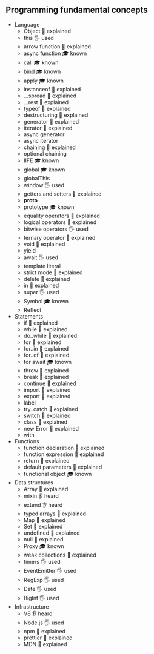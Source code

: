 ## Programming fundamental concepts

- Language
  - Object 🙋 explained
  - this 🖐️ used
  - arrow function 🙋 explained
  - async function 🎓 known
  - call 🎓 known
  - bind 🎓 known
  - apply 🎓 known
  - instanceof 🙋 explained
  - ...spread 🙋 explained
  - ...rest 🙋 explained
  - typeof 🙋 explained
  - destructuring 🙋 explained
  - generator 🙋 explained
  - iterator 🙋 explained
  - async generator 
  - async iterator
  - chaining 🙋 explained
  - optional chaining 
  - IIFE 🎓 known
  - global 🎓 known
  - globalThis 
  - window 🖐️ used
  - getters and setters 🙋 explained
  - __proto__ 
  - prototype 🎓 known
  - equality operators 🙋 explained
  - logical operators 🙋 explained
  - bitwise operators 🖐️ used
  - ternary operator 🙋 explained
  - void 🙋 explained
  - yield
  - await 🖐️ used
  - template literal
  - strict mode 🙋 explained
  - delete 🙋 explained
  - in 🙋 explained
  - super 🖐️ used
  - Symbol 🎓 known
  - Reflect
- Statements
  - if 🙋 explained
  - while 🙋 explained
  - do..while 🙋 explained
  - for 🙋 explained
  - for..in 🙋 explained
  - for..of 🙋 explained
  - for await 🎓 known 
  - throw 🙋 explained
  - break 🙋 explained
  - continue 🙋 explained
  - import 🙋 explained
  - export 🙋 explained
  - label
  - try..catch 🙋 explained
  - switch 🙋 explained
  - class 🙋 explained
  - new Error 🙋 explained
  - with
- Functions
  - function declaration 🙋 explained
  - function expression 🙋 explained
  - return 🙋 explained
  - default parameters 🙋 explained
  - functional object 🎓 known 
- Data structures
  - Array 🙋 explained
  - mixin 👂 heard
  - extend 👂 heard
  - typed arrays 🙋 explained
  - Map 🙋 explained
  - Set 🙋 explained
  - undefined 🙋 explained
  - null 🙋 explained
  - Proxy 🎓 known
  - weak collections 🙋 explained
  - timers 🖐️ used
  - EventEmitter 🖐️ used
  - RegExp 🖐️ used
  - Date 🖐️ used
  - BigInt 🖐️ used
- Infrastructure
  - V8 👂 heard
  - Node.js 🖐️ used
  - npm 🙋 explained
  - prettier 🙋 explained
  - MDN 🙋 explained
